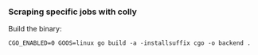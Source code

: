 ### Scraping specific jobs with colly

Build the binary:

`CGO_ENABLED=0 GOOS=linux go build -a -installsuffix cgo -o backend .`
